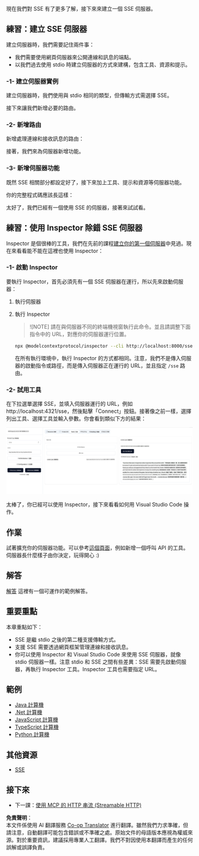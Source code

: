 <!--
CO_OP_TRANSLATOR_METADATA:
{
  "original_hash": "1681ca3633aeb49ee03766abdbb94a93",
  "translation_date": "2025-06-17T21:59:39+00:00",
  "source_file": "03-GettingStarted/05-sse-server/README.md",
  "language_code": "tw"
}
-->
現在我們對 SSE 有了更多了解，接下來來建立一個 SSE 伺服器。

## 練習：建立 SSE 伺服器

建立伺服器時，我們需要記住兩件事：

- 我們需要使用網頁伺服器來公開連線和訊息的端點。
- 以我們過去使用 stdio 時建立伺服器的方式來建構，包含工具、資源和提示。

### -1- 建立伺服器實例

建立伺服器時，我們使用與 stdio 相同的類型，但傳輸方式需選擇 SSE。  

接下來讓我們新增必要的路由。

### -2- 新增路由

新增處理連線和接收訊息的路由：  

接著，我們來為伺服器新增功能。

### -3- 新增伺服器功能

既然 SSE 相關部分都設定好了，接下來加上工具、提示和資源等伺服器功能。  

你的完整程式碼應該長這樣：  

太好了，我們已經有一個使用 SSE 的伺服器，接著來試試看。

## 練習：使用 Inspector 除錯 SSE 伺服器

Inspector 是個很棒的工具，我們在先前的課程[建立你的第一個伺服器](/03-GettingStarted/01-first-server/README.md)中見過。現在來看看能不能在這裡也使用 Inspector：

### -1- 啟動 Inspector

要執行 Inspector，首先必須先有一個 SSE 伺服器在運行，所以先來啟動伺服器：

1. 執行伺服器  

1. 執行 Inspector

    > ![NOTE]
    > 請在與伺服器不同的終端機視窗執行此命令。並且請調整下面指令中的 URL，對應你的伺服器運行位置。

    ```sh
    npx @modelcontextprotocol/inspector --cli http://localhost:8000/sse --method tools/list
    ```

    在所有執行環境中，執行 Inspector 的方式都相同。注意，我們不是傳入伺服器的啟動指令或路徑，而是傳入伺服器正在運行的 URL，並且指定 `/sse` 路由。

### -2- 試用工具

在下拉選單選擇 SSE，並填入伺服器運行的 URL，例如 http://localhost:4321/sse，然後點擊「Connect」按鈕。接著像之前一樣，選擇列出工具、選擇工具並輸入參數。你會看到類似下方的結果：

![SSE Server running in inspector](../../../../translated_images/sse-inspector.d86628cc597b8fae807a31d3d6837842f5f9ee1bcc6101013fa0c709c96029ad.tw.png)

太棒了，你已經可以使用 Inspector，接下來看看如何用 Visual Studio Code 操作。

## 作業

試著擴充你的伺服器功能。可以參考[這個頁面](https://api.chucknorris.io/)，例如新增一個呼叫 API 的工具。伺服器長什麼樣子由你決定，玩得開心 :)

## 解答

[解答](./solution/README.md) 這裡有一個可運作的範例解答。

## 重要重點

本章重點如下：

- SSE 是繼 stdio 之後的第二種支援傳輸方式。
- 支援 SSE 需要透過網頁框架管理連線和接收訊息。
- 你可以使用 Inspector 和 Visual Studio Code 來使用 SSE 伺服器，就像 stdio 伺服器一樣。注意 stdio 和 SSE 之間有些差異：SSE 需要先啟動伺服器，再執行 Inspector 工具。Inspector 工具也需要指定 URL。

## 範例

- [Java 計算機](../samples/java/calculator/README.md)
- [.Net 計算機](../../../../03-GettingStarted/samples/csharp)
- [JavaScript 計算機](../samples/javascript/README.md)
- [TypeScript 計算機](../samples/typescript/README.md)
- [Python 計算機](../../../../03-GettingStarted/samples/python) 

## 其他資源

- [SSE](https://developer.mozilla.org/en-US/docs/Web/API/Server-sent_events)

## 接下來

- 下一課：[使用 MCP 的 HTTP 串流 (Streamable HTTP)](/03-GettingStarted/06-http-streaming/README.md)

**免責聲明**：  
本文件係使用 AI 翻譯服務 [Co-op Translator](https://github.com/Azure/co-op-translator) 進行翻譯。雖然我們力求準確，但請注意，自動翻譯可能包含錯誤或不準確之處。原始文件的母語版本應視為權威來源。對於重要資訊，建議採用專業人工翻譯。我們不對因使用本翻譯而產生的任何誤解或誤譯負責。
